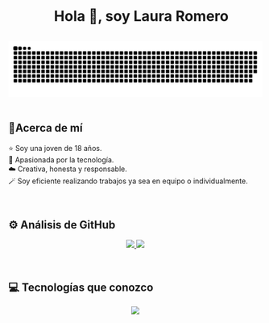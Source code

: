 
<div id="user-content-toc">
  <ul align="center">
    <summary><h1 style="display: inline-block">Hola 👋, soy Laura Romero </h1></summary>
  </ul>
</div>

<div align="center">
  <img src="https://github.com/1999AZZAR/1999AZZAR/blob/main/resources/img/grid-snake.svg"
       alt="snake" />
</div>

<br>

<h2>📎Acerca de mí </h2>

⭐ Soy una joven de 18 años. <br>
📲 Apasionada por la tecnología. <br>
☁️ Creativa, honesta y responsable. <br>
🪄 Soy eficiente realizando trabajos ya sea en equipo o individualmente.

<br>

<h2>⚙️ Análisis de GitHub </h2>

<p align="center">
  <a href="https://github.com/LauraRomero2704">
    <img height="180em" src="https://github-readme-stats-eight-theta.vercel.app/api/top-langs/?username=LauraRomero2704&layout=compact&langs_count=8&theme=algolia"/>
    <img height="180em" src="https://github-readme-streak-stats.herokuapp.com/?user=LauraRomero2704&theme=dark&hide_border=false"/>
  </a>
</p>        

<br>

<h2> 💻 Tecnologías que conozco </h2>     

<p align="center">
  <a href="https://skillicons.dev">
    <img src="https://skillicons.dev/icons?i=git,css,figma,github,html,java,js,mongodb,mysql,nodejs,postman,react,vscode,php&perline=14" />
  </a>
</p>
